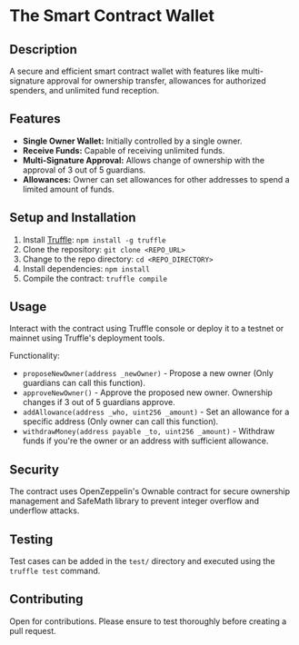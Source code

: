 # The Smart Contract Wallet

## Description
A secure and efficient smart contract wallet with features like multi-signature approval for ownership transfer, allowances for authorized spenders, and unlimited fund reception.

## Features
- **Single Owner Wallet:** Initially controlled by a single owner.
- **Receive Funds:** Capable of receiving unlimited funds.
- **Multi-Signature Approval:** Allows change of ownership with the approval of 3 out of 5 guardians.
- **Allowances:** Owner can set allowances for other addresses to spend a limited amount of funds.

## Setup and Installation
1. Install [Truffle](https://www.trufflesuite.com/): `npm install -g truffle`
2. Clone the repository: `git clone <REPO_URL>`
3. Change to the repo directory: `cd <REPO_DIRECTORY>`
4. Install dependencies: `npm install`
5. Compile the contract: `truffle compile`

## Usage
Interact with the contract using Truffle console or deploy it to a testnet or mainnet using Truffle's deployment tools. 

Functionality:
- `proposeNewOwner(address _newOwner)` - Propose a new owner (Only guardians can call this function).
- `approveNewOwner()` - Approve the proposed new owner. Ownership changes if 3 out of 5 guardians approve.
- `addAllowance(address _who, uint256 _amount)` - Set an allowance for a specific address (Only owner can call this function).
- `withdrawMoney(address payable _to, uint256 _amount)` - Withdraw funds if you're the owner or an address with sufficient allowance.

## Security
The contract uses OpenZeppelin's Ownable contract for secure ownership management and SafeMath library to prevent integer overflow and underflow attacks.

## Testing
Test cases can be added in the `test/` directory and executed using the `truffle test` command.

## Contributing
Open for contributions. Please ensure to test thoroughly before creating a pull request.
